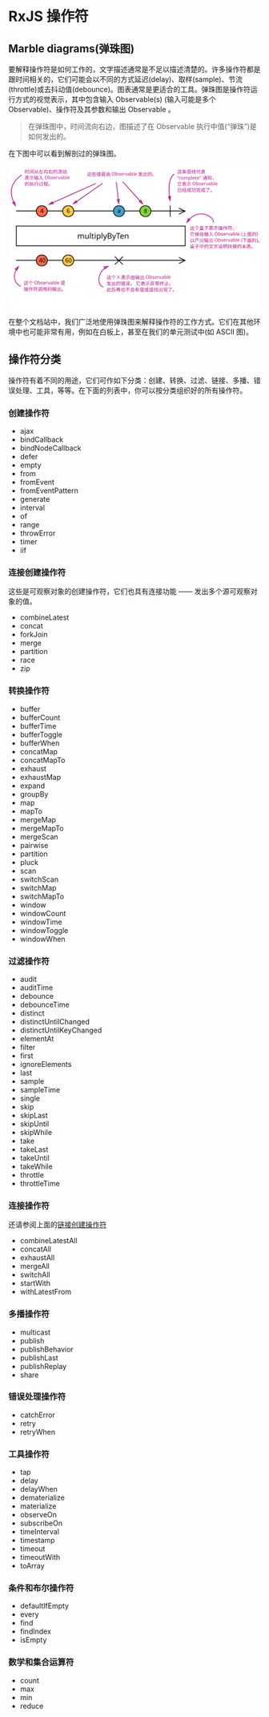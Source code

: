 # RxJS 操作符

## Marble diagrams(弹珠图)

要解释操作符是如何工作的，文字描述通常是不足以描述清楚的。许多操作符都是跟时间相关的，它们可能会以不同的方式延迟(delay)、取样(sample)、节流(throttle)或去抖动值(debounce)。图表通常是更适合的工具。弹珠图是操作符运行方式的视觉表示，其中包含输入 Observable(s) (输入可能是多个 Observable)、操作符及其参数和输出 Observable 。

> 在弹珠图中，时间流向右边，图描述了在 Observable 执行中值(“弹珠”)是如何发出的。

在下图中可以看到解剖过的弹珠图。

![Marble diagram anatomy](./resource/marble-diagram-anatomy.svg)

在整个文档站中，我们广泛地使用弹珠图来解释操作符的工作方式。它们在其他环境中也可能非常有用，例如在白板上，甚至在我们的单元测试中(如 ASCII 图)。

## 操作符分类

操作符有着不同的用途，它们可作如下分类：创建、转换、过滤、链接、多播、错误处理、工具，等等。在下面的列表中，你可以按分类组织好的所有操作符。

### 创建操作符

- ajax
- bindCallback
- bindNodeCallback
- defer
- empty
- from
- fromEvent
- fromEventPattern
- generate
- interval
- of
- range
- throwError
- timer
- iif

### 连接创建操作符

这些是可观察对象的创建操作符，它们也具有连接功能 —— 发出多个源可观察对象的值。

- combineLatest
- concat
- forkJoin
- merge
- partition
- race
- zip

### 转换操作符

- buffer
- bufferCount
- bufferTime
- bufferToggle
- bufferWhen
- concatMap
- concatMapTo
- exhaust
- exhaustMap
- expand
- groupBy
- map
- mapTo
- mergeMap
- mergeMapTo
- mergeScan
- pairwise
- partition
- pluck
- scan
- switchScan
- switchMap
- switchMapTo
- window
- windowCount
- windowTime
- windowToggle
- windowWhen

### 过滤操作符

- audit
- auditTime
- debounce
- debounceTime
- distinct
- distinctUntilChanged
- distinctUntilKeyChanged
- elementAt
- filter
- first
- ignoreElements
- last
- sample
- sampleTime
- single
- skip
- skipLast
- skipUntil
- skipWhile
- take
- takeLast
- takeUntil
- takeWhile
- throttle
- throttleTime

### 连接操作符

还请参阅上面的[链接创建操作符](#连接创建操作符)

- combineLatestAll
- concatAll
- exhaustAll
- mergeAll
- switchAll
- startWith
- withLatestFrom

### 多播操作符

- multicast
- publish
- publishBehavior
- publishLast
- publishReplay
- share

### 错误处理操作符

- catchError
- retry
- retryWhen

### 工具操作符

- tap
- delay
- delayWhen
- dematerialize
- materialize
- observeOn
- subscribeOn
- timeInterval
- timestamp
- timeout
- timeoutWith
- toArray

### 条件和布尔操作符

- defaultIfEmpty
- every
- find
- findIndex
- isEmpty

### 数学和集合运算符

- count
- max
- min
- reduce
